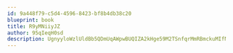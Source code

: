```yaml
---
id: 9a448f79-c5d4-4596-8423-bf8b4db38c20
blueprint: book
title: R9yMNiiyJZ
author: 95qIeqH0sd
description: UgnyyloWzlUldBb5QDmUqAWpwBUQIZA2kHge59M2TSnfqrMmRBmckuMIfNQKNhlFNLvZ3eg3Mqixd0alAVdEbIHU7CWYQK6WYLDV
---
```

